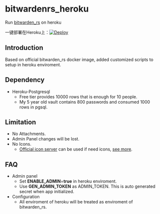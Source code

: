 # bitwardenrs_heroku
Run [bitwarden_rs](https://github.com/dani-garcia/bitwarden_rs) on heroku

一键部署在Heroku上：[![Deploy](https://www.herokucdn.com/deploy/button.svg)](https://heroku.com/deploy)

## Introduction
Based on official bitwarden_rs docker image, added customized scripts to setup in heroku enviroment.

## Dependency
* Heroku-Postgresql
  * Free tier provides 10000 rows that is enough for 10 people.
  * My 5 year old vault contains 800 passwords and consumed 1000 rows in pgsql.

## Limitation
* No Attachments.
* Admin Panel changes will be lost.
* No Icons.
  * [Official icon server](https://icons.bitwarden.net/) can be used if need icons, [see more](https://bitwarden.com/help/article/website-icons/). 

## FAQ
* Admin panel
  * Set **ENABLE_ADMIN**=**true** in heroku enviroment.
  * Use **GEN_ADMIN_TOKEN** as ADMIN_TOKEN. This is auto generated secret when app initialized.
* Configuration
  * All enviroment of heroku will be treated as enviroment of bitwarden_rs.
